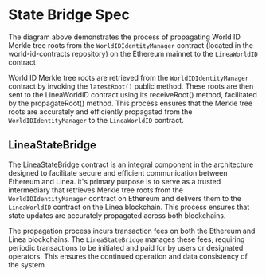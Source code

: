 # State Bridge Spec

The diagram above demonstrates the process of propagating World ID Merkle tree roots from the `WorldIDIdentityManager`
contract (located in the world-id-contracts repository) on the Ethereum mainnet to the `LineaWorldID` contract

World ID Merkle tree roots are retrieved from the `WorldIDIdentityManager` contract by invoking the `latestRoot()`
public method. These roots are then sent to the LineaWorldID contract using its receiveRoot() method, facilitated by the
propagateRoot() method. This process ensures that the Merkle tree roots are accurately and efficiently propagated from
the `WorldIDIdentityManager` to the `LineaWorldID` contract.

## LineaStateBridge

The LineaStateBridge contract is an integral component in the architecture designed to facilitate secure and efficient
communication between Ethereum and Linea. it's primary purpose is to serve as a trusted intermediary that retrieves
Merkle tree roots from the `WorldIDIdentityManager` contract on Ethereum and delivers them to the `LineaWorldID`
contract on the Linea blockchain. This process ensures that state updates are accurately propagated across both
blockchains.

The propagation process incurs transaction fees on both the Ethereum and Linea blockchains. The `LineaStateBridge`
manages these fees, requiring periodic transactions to be initiated and paid for by users or designated operators. This
ensures the continued operation and data consistency of the system

